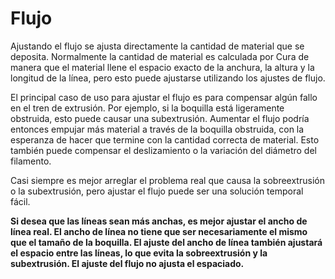 Flujo
====
Ajustando el flujo se ajusta directamente la cantidad de material que se deposita. Normalmente la cantidad de material es calculada por Cura de manera que el material llene el espacio exacto de la anchura, la altura y la longitud de la línea, pero esto puede ajustarse utilizando los ajustes de flujo.

El principal caso de uso para ajustar el flujo es para compensar algún fallo en el tren de extrusión. Por ejemplo, si la boquilla está ligeramente obstruida, esto puede causar una subextrusión. Aumentar el flujo podría entonces empujar más material a través de la boquilla obstruida, con la esperanza de hacer que termine con la cantidad correcta de material. Esto también puede compensar el deslizamiento o la variación del diámetro del filamento.

Casi siempre es mejor arreglar el problema real que causa la sobreextrusión o la subextrusión, pero ajustar el flujo puede ser una solución temporal fácil.

**Si desea que las líneas sean más anchas, es mejor ajustar el ancho de línea real. El ancho de línea no tiene que ser necesariamente el mismo que el tamaño de la boquilla. El ajuste del ancho de línea también ajustará el espacio entre las líneas, lo que evita la sobreextrusión y la subextrusión. El ajuste del flujo no ajusta el espaciado.**